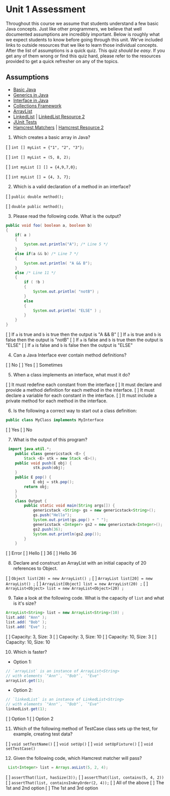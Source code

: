 # Unit 1 Assessment

Throughout this course we assume that students understand a few basic Java concepts. Just like other programmers, we believe that well documented assumptions are incredibly important. Below is roughly what we expect students to know before going through this unit. We've included links to outside resources that we like to learn those individual concepts. After the list of assumptions is a quick quiz. This quiz _should be easy_. If you get any of them wrong or find this quiz hard, please refer to the resources provided to get a quick refresher on any of the topics.

## Assumptions

- [Basic Java](http://www.amazon.com/Head-First-Java-2nd-Edition/dp/0596009208)
- [Generics in Java](http://howtodoinjava.com/core-java/generics/complete-java-generics-tutorial/)
- [Interface in Java](http://www.tutorialspoint.com/java/java_interfaces.htm)
- [Collections Framework](http://www.wideskills.com/java-tutorial/java-collections-framework)
- [ArrayList](http://www.wideskills.com/java-tutorial/java-collections-framework)
- [LinkedList](https://www.cs.cmu.edu/~adamchik/15-121/lectures/Linked%20Lists/linked%20lists.html) | [LinkedList Resource 2](http://beginnersbook.com/2013/12/difference-between-arraylist-and-linkedlist-in-java/)
- [JUnit Tests](http://www.vogella.com/tutorials/JUnit/article.html)
- [Hamcrest Matchers](http://edgibbs.com/junit-4-with-hamcrest/) | [Hamcrest Resource 2](https://springframework.guru/unit-testing-junit-part-3-hamcrest-matchers/)

1. Which creates a basic array in Java?

[ ] `int [] myList = {"1", "2", "3"};`

[ ] `int [] myList = (5, 8, 2);`

[ ] `int myList [] [] = {4,9,7,0};`

[ ] `int myList [] = {4, 3, 7};`

2. Which is a valid declaration of a method in an interface?

[ ] `public double method();`

[ ] `double public method();`

3. Please read the following code. What is the output?

```java
public void foo( boolean a, boolean b)
{
    if( a )
    {
        System.out.println("A"); /* Line 5 */
    }
    else if(a && b) /* Line 7 */
    {
        System.out.println( "A && B");
    }
    else /* Line 11 */
    {
        if ( !b )
        {
            System.out.println( "notB") ;
        }
        else
        {
            System.out.println( "ELSE" ) ;
        }
    }
}
```

[ ] If `a` is true and `b` is true then the output is "A && B"
[ ] If `a` is true and `b` is false then the output is "notB"
[ ] If `a` is false and `b` is true then the output is "ELSE"
[ ] If `a` is false and `b` is false then the output is "ELSE"

4. Can a Java Interface ever contain method definitions?

[ ] No
[ ] Yes
[ ] Sometimes

5. When a class implements an interface, what must it do?

[ ] It must redefine each constant from the interface
[ ] It must declare and provide a method definition for each method in the interface.
[ ] It must declare a variable for each constant in the interface.
[ ] It must include a private method for each method in the interface.

6. Is the following a correct way to start out a class definition:

```java
public class MyClass implements MyInterface
```

[ ] Yes
[ ] No

7. What is the output of this program?

```java
 import java.util.*;
    public class genericstack <E> {
        Stack <E> stk = new Stack <E>();
	public void push(E obj) {
            stk.push(obj);
	}
	public E pop() {
            E obj = stk.pop();
	    return obj;
	}
    }
    class Output {
        public static void main(String args[]) {
            genericstack <String> gs = new genericstack<String>();
            gs.push("Hello");
            System.out.print(gs.pop() + " ");
            genericstack <Integer> gs2 = new genericstack<Integer>();
            gs2.push(36);
            System.out.println(gs2.pop());
        }
    }
```

[ ] Error
[ ] Hello
[ ] 36
[ ] Hello 36

8. Declare and construct an ArrayList with an initial capacity of 20 references to Object.

[ ] `Object list(20) = new ArrayList() ;`
[ ] `ArrayList list[20] = new ArrayList() ;`
[ ] `ArrayList[Object] list = new ArrayList(20) ;`
[ ] `ArrayList<Object> list = new ArrayList<Object>(20) ;`

9. Take a look at the following code. What is the capacity of `list` and what is it's size?

```java
ArrayList<String> list = new ArrayList<String>(10) ;
list.add( "Ann" );
list.add( "Bob" );
list.add( "Eve" );
```

[ ] Capacity: 3, Size: 3
[ ] Capacity: 3, Size: 10
[ ] Capacity: 10, Size: 3
[ ] Capacity: 10, Size: 10

10. Which is faster?

- Option 1:

```java
// `arrayList` is an instance of ArrayList<String>
// with elements `"Ann"`, `"Bob"`, `"Eve"`
arrayList.get(1);
```

- Option 2:

```java
// `linkedList` is an instance of LinkedList<String>
// with elements `"Ann"`, `"Bob"`, `"Eve"`
linkedList.get(1);
```

[ ] Option 1
[ ] Option 2

11. Which of the following method of TestCase class sets up the test, for example, creating test data?

[ ] `void setTestName()`
[ ] `void setUp()`
[ ] `void setUpFixture()`
[ ] `void setTestCase()`

12. Given the following code, which Hamcrest matcher will pass?

```java
 List<Integer> list = Arrays.asList(5, 2, 4);
```

[ ] `assertThat(list, hasSize(3));`
[ ] `assertThat(list, contains(5, 4, 2))`
[ ] `assertThat(list, containsInAnyOrder(2, 4));`
[ ] All of the above
[ ] The 1st and 2nd option
[ ] The 1st and 3rd option
